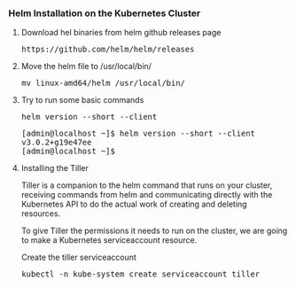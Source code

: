 <h3>Helm Installation on the Kubernetes Cluster</h3>

<ol>
  <li>Download hel binaries from helm github releases page</li>
  <pre>https://github.com/helm/helm/releases</pre>
  <li>Move the helm file to /usr/local/bin/ </li>
  <pre>mv linux-amd64/helm /usr/local/bin/</pre>
  <li>Try to run some basic commands</li>
  <pre>helm version --short --client</pre>
  <pre>[admin@localhost ~]$ helm version --short --client
v3.0.2+g19e47ee
[admin@localhost ~]$</pre>
  <li>Installing the Tiller</li>
  <p>Tiller is a companion to the helm command that runs on your cluster, receiving commands from helm and communicating directly with the Kubernetes API to do the actual work of creating and deleting resources.</p>
  <p>To give Tiller the permissions it needs to run on the cluster, we are going to make a Kubernetes serviceaccount resource.</p>
  Create the tiller serviceaccount
  <pre>kubectl -n kube-system create serviceaccount tiller
  <pre>
</ol>
